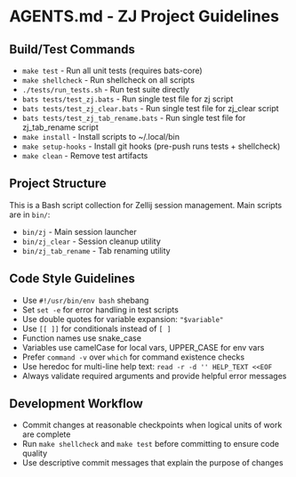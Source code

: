 # AGENTS.md - ZJ Project Guidelines

## Build/Test Commands
- `make test` - Run all unit tests (requires bats-core)
- `make shellcheck` - Run shellcheck on all scripts
- `./tests/run_tests.sh` - Run test suite directly
- `bats tests/test_zj.bats` - Run single test file for zj script
- `bats tests/test_zj_clear.bats` - Run single test file for zj_clear script
- `bats tests/test_zj_tab_rename.bats` - Run single test file for zj_tab_rename script
- `make install` - Install scripts to ~/.local/bin
- `make setup-hooks` - Install git hooks (pre-push runs tests + shellcheck)
- `make clean` - Remove test artifacts

## Project Structure
This is a Bash script collection for Zellij session management. Main scripts are in `bin/`:
- `bin/zj` - Main session launcher
- `bin/zj_clear` - Session cleanup utility
- `bin/zj_tab_rename` - Tab renaming utility

## Code Style Guidelines
- Use `#!/usr/bin/env bash` shebang
- Set `set -e` for error handling in test scripts
- Use double quotes for variable expansion: `"$variable"`
- Use `[[ ]]` for conditionals instead of `[ ]`
- Function names use snake_case
- Variables use camelCase for local vars, UPPER_CASE for env vars
- Prefer `command -v` over `which` for command existence checks
- Use heredoc for multi-line help text: `read -r -d '' HELP_TEXT <<EOF`
- Always validate required arguments and provide helpful error messages

## Development Workflow
- Commit changes at reasonable checkpoints when logical units of work are complete
- Run `make shellcheck` and `make test` before committing to ensure code quality
- Use descriptive commit messages that explain the purpose of changes